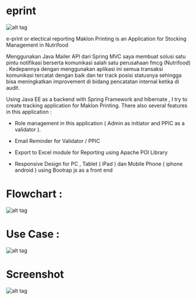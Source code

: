 # eprint

![alt tag](https://upload.wikimedia.org/wikipedia/en/2/20/Pivotal_Java_Spring_Logo.png)

e-print or electical reporting  Maklon Printing is an Application for Stocking Management in Nutrifood 

Menggunakan Java Mailer API dari Spring MVC saya membuat solusi satu pintu notifikasi berserta komunikasi 
salah satu perusahaan fmcg (Nutrifood) . Kedepannya dengan menggunakan aplikasi ini semua transaksi komunikasi tercatat 
dengan baik dan ter track posisi statusnya sehingga bisa meningkatkan improvement di bidang pencatatan internal ketika di audit.

Using Java EE as a backend with Spring Framework and hibernate , I try to create tracking application for Maklon Printing.
There also several features in this application : 

- Role management in this application ( Admin as initiator and PPIC as a validator ).

- Email Reminder for  Validator / PPIC 

- Export to Excel module for Reporting using Apache POI Library

- Responsive Design for PC , Tablet ( iPad ) dan Mobile Phone ( iphone android ) using Bootrap js as a front end 

# Flowchart : 
![alt tag](http://i.imgur.com/Ic8q98F.png)

# Use Case :
![alt tag](http://i.imgur.com/MFnbDJP.png)


# Screenshot
![alt tag](http://67.media.tumblr.com/6595c89fb4c992f68cf70136fd06d77c/tumblr_o9p54ugT8G1qgyqeco1_500.jpg)

